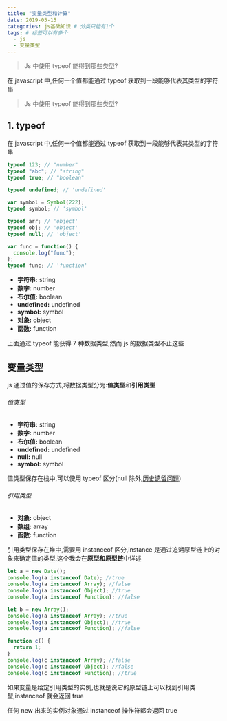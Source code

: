 ```yaml
---
title: "变量类型和计算"
date: 2019-05-15
categories: js基础知识 # 分类只能有1个
tags: # 标签可以有多个
  - js
  - 变量类型
---
```


> Js 中使用 typeof 能得到那些类型?

在 javascript 中,任何一个值都能通过 typeof 获取到一段能够代表其类型的字符串

<!-- more -->

> Js 中使用 typeof 能得到那些类型?

## 1. typeof

在 javascript 中,任何一个值都能通过 typeof 获取到一段能够代表其类型的字符串

```javascript
typeof 123; // "number"
typeof "abc"; // "string"
typeof true; // "boolean"

typeof undefined; // 'undefined'

var symbol = Symbol(222);
typeof symbol; // 'symbol'

typeof arr; // 'object'
typeof obj; // 'object'
typeof null; // 'object'

var func = function() {
  console.log("func");
};
typeof func; // 'function'
```

- **字符串:** string
- **数字:** number
- **布尔值:** boolean
- **undefined:** undefined
- **symbol:** symbol
- **对象:** object
- **函数:** function

上面通过 typeof 能获得 7 种数据类型,然而 js 的数据类型不止这些

## 变量类型

js 通过值的保存方式,将数据类型分为:**值类型**和**引用类型**

###### 值类型

- **字符串:** string
- **数字:** number
- **布尔值:** boolean
- **undefined:** undefined
- **null:** null
- **symbol:** symbol

值类型保存在栈中,可以使用 typeof 区分(null 除外,[历史遗留问题](https://wangdoc.com/javascript/types/general.html))

###### 引用类型

- **对象:** object
- **数组:** array
- **函数:** function

引用类型保存在堆中,需要用 instanceof 区分,instance 是通过追溯原型链上的对象来确定值的类型,这个我会在**原型和原型链**中详述

```javascript
let a = new Date();
console.log(a instanceof Date); //true
console.log(a instanceof Array); //false
console.log(a instanceof Object); //true
console.log(a instanceof Function); //false

let b = new Array();
console.log(a instanceof Array); //true
console.log(a instanceof Object); //true
console.log(a instanceof Function); //false

function c() {
  return 1;
}
console.log(c instanceof Array); //false
console.log(c instanceof Object); //false
console.log(c instanceof Function); //true
```

如果变量是给定引用类型的实例,也就是说它的原型链上可以找到引用类型,instanceof 就会返回 true

任何 new 出来的实例对象通过 instanceof 操作符都会返回 true
